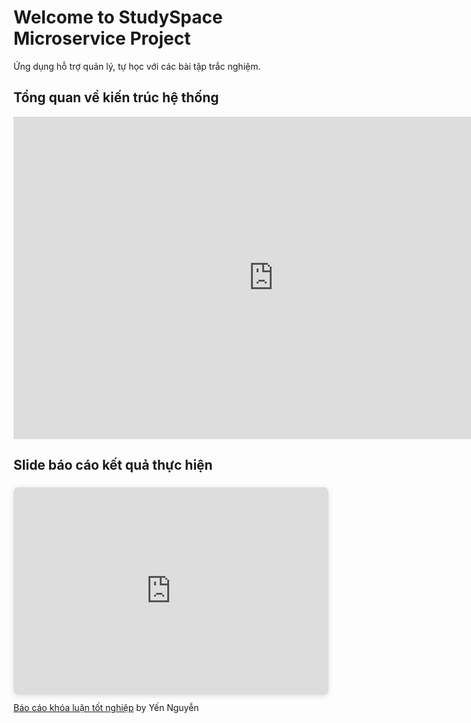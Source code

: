 # Welcome to StudySpace Microservice Project

Ứng dụng hỗ trợ quản lý, tự học với các bài tập trắc nghiệm.

## Tổng quan về kiến trúc hệ thống

<iframe src="https://prezi.com/embed/dcco-rchqjcj/" id="iframe_container" frameborder="0" webkitallowfullscreen="" mozallowfullscreen="" allowfullscreen="" allow="autoplay; fullscreen" height="516" width="832"></iframe>

## Slide báo cáo kết quả thực hiện

<div style="position: relative; width: 100%; height: 0; padding-top: 56.2500%;
 padding-bottom: 48px; box-shadow: 0 2px 8px 0 rgba(63,69,81,0.16); margin-top: 1.6em; margin-bottom: 0.9em; overflow: hidden;
 border-radius: 8px; will-change: transform;">
  <iframe loading="lazy" style="position: absolute; width: 100%; height: 100%; top: 0; left: 0; border: none; padding: 0;margin: 0;"
    src="https:&#x2F;&#x2F;www.canva.com&#x2F;design&#x2F;DAEzhwRaGTs&#x2F;view?embed" allowfullscreen="allowfullscreen" allow="fullscreen">
  </iframe>
</div>
<a href="https:&#x2F;&#x2F;www.canva.com&#x2F;design&#x2F;DAEzhwRaGTs&#x2F;view?utm_content=DAEzhwRaGTs&amp;utm_campaign=designshare&amp;utm_medium=embeds&amp;utm_source=link" target="_blank" rel="noopener">Báo cáo khóa luận tốt nghiệp</a> by Yến Nguyễn
